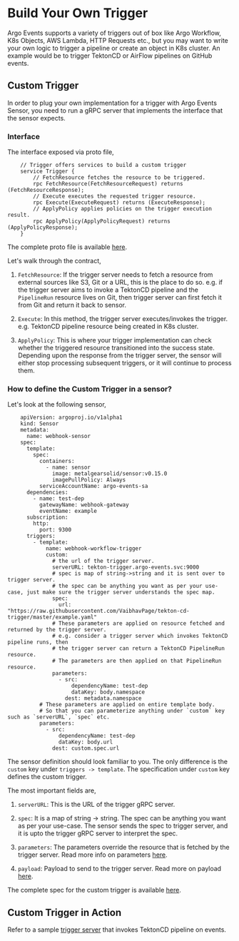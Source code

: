 # Build Your Own Trigger

Argo Events supports a variety of triggers out of box like Argo Workflow, K8s Objects, AWS Lambda, HTTP Requests etc., but you may want to write your own logic to trigger a pipeline or create an object in K8s cluster. An example would be to trigger
TektonCD or AirFlow pipelines on GitHub events.

## Custom Trigger

In order to plug your own implementation for a trigger with Argo Events Sensor, you need to 
run a gRPC server that implements the interface that the sensor expects.

### Interface

The interface exposed via proto file,

        // Trigger offers services to build a custom trigger
        service Trigger {
            // FetchResource fetches the resource to be triggered.
            rpc FetchResource(FetchResourceRequest) returns (FetchResourceResponse);
            // Execute executes the requested trigger resource.
            rpc Execute(ExecuteRequest) returns (ExecuteResponse);
            // ApplyPolicy applies policies on the trigger execution result.
            rpc ApplyPolicy(ApplyPolicyRequest) returns (ApplyPolicyResponse);
        }

The complete proto file is available [here](https://github.com/argoproj/argo-events/blob/master/sensors/triggers/trigger.proto).

Let's walk through the contract,

1. `FetchResource`: If the trigger server needs to fetch a resource from external sources like S3, Git or a URL, this is the
    place to do so. e.g. if the trigger server aims to invoke a TektonCD pipeline and the `PipelineRun` resource lives on Git, then
    trigger server can first fetch it from Git and return it back to sensor.

2. `Execute`: In this method, the trigger server executes/invokes the trigger. e.g. TektonCD pipeline resource being
    created in K8s cluster.

3. `ApplyPolicy`: This is where your trigger implementation can check whether the triggered resource transitioned into the success state.
   Depending upon the response from the trigger server, the sensor will either stop processing subsequent triggers, or it will continue to
   process them.
   

### How to define the Custom Trigger in a sensor?

Let's look at the following sensor,

        apiVersion: argoproj.io/v1alpha1
        kind: Sensor
        metadata:
          name: webhook-sensor
        spec:
          template:
            spec:
              containers:
                - name: sensor
                  image: metalgearsolid/sensor:v0.15.0
                  imagePullPolicy: Always
              serviceAccountName: argo-events-sa
          dependencies:
            - name: test-dep
              gatewayName: webhook-gateway
              eventName: example
          subscription:
            http:
              port: 9300
          triggers:
            - template:
                name: webhook-workflow-trigger
                custom:
                  # the url of the trigger server.
                  serverURL: tekton-trigger.argo-events.svc:9000
                  # spec is map of string->string and it is sent over to trigger server.
                  # the spec can be anything you want as per your use-case, just make sure the trigger server understands the spec map.
                  spec:
                    url: "https://raw.githubusercontent.com/VaibhavPage/tekton-cd-trigger/master/example.yaml"
                  # These parameters are applied on resource fetched and returned by the trigger server.
                  # e.g. consider a trigger server which invokes TektonCD pipeline runs, then
                  # the trigger server can return a TektonCD PipelineRun resource.
                  # The parameters are then applied on that PipelineRun resource.
                  parameters:
                    - src:
                        dependencyName: test-dep
                        dataKey: body.namespace
                      dest: metadata.namespace
              # These parameters are applied on entire template body.
              # So that you can parameterize anything under `custom` key such as `serverURL`, `spec` etc.
              parameters:
                - src:
                    dependencyName: test-dep
                    dataKey: body.url
                  dest: custom.spec.url

The sensor definition should look familiar to you. The only difference is the `custom` key under `triggers -> template`.
The specification under `custom` key defines the custom trigger.

The most important fields are,

1. `serverURL`: This is the URL of the trigger gRPC server.

1. `spec`: It is a map of string -> string. The spec can be anything you want as per your use-case. The sensor sends
    the spec to trigger server, and it is upto the trigger gRPC server to interpret the spec.

1. `parameters`: The parameters override the resource that is fetched by the trigger server.
    Read more info on parameters [here](https://argoproj.github.io/argo-events/tutorials/02-parameterization/).

1. `payload`: Payload to send to the trigger server. Read more on payload [here](https://argoproj.github.io/argo-events/triggers/http-trigger/#request-payload).

The complete spec for the custom trigger is available [here](https://github.com/argoproj/argo-events/blob/master/api/sensor.md#customtrigger).

## Custom Trigger in Action

Refer to a sample [trigger server](https://github.com/VaibhavPage/tekton-cd-trigger) that invokes TektonCD pipeline on events.
